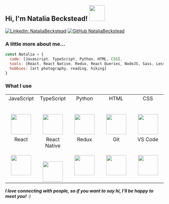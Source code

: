 <h2> Hi, I'm Natalia Beckstead! <img src="https://media.giphy.com/media/VgCDAzcKvsR6OM0uWg/giphy.gif" width="50"></h2>

[![Linkedin: NataliaBeckstead](https://img.shields.io/badge/-NataliaBeckstead-blue?style=flat-square&logo=Linkedin&logoColor=white&link=https://www.linkedin.com/in/natalia-beckstead/)](https://www.linkedin.com/in/natalia-beckstead/)
[![GitHub NataliaBeckstead](https://img.shields.io/github/followers/NataliaBeckstead?label=follow&style=social)](https://github.com/NataliaBeckstead)


### A little more about me...  

```javascript
const Natalia = {
  code: [Javascript, TypeScript, Python, HTML, CSS],
  tools: [React, React Native, Redux, React Queries, NodeJS, Sass, Less, Styled-Components, Jest, SQLite3, Knex],
  hobbies: [art photography, reading, hiking]
}
```

### What I use

<table>
  <tbody>
    <tr valign="top">
      <td width="20%" align="center">
        <span>JavaScript</span><br><br><br>
        <img height="64px" src="https://cdn.svgporn.com/logos/javascript.svg">
      </td>
      <td width="20%" align="center">
        <span>TypeScript</span><br><br><br>
        <img height="64px" src="https://cdn.svgporn.com/logos/typescript.svg">
      </td>
      <td width="20%" align="center">
        <span>Python</span><br><br><br>
        <img height="64px" src="https://cdn.svgporn.com/logos/python.svg">
      </td>
      <td width="20%" align="center">
        <span>HTML</span><br><br><br>
        <img height="64px" src="https://cdn.svgporn.com/logos/html-5.svg">
      </td>
      <td width="20%" align="center">
        <span>CSS</span><br><br><br>
        <img height="64px" src="https://cdn.svgporn.com/logos/css-3.svg">
      </td>
    </tr>
    <tr valign="top">
      <td width="20%" align="center">
        <span>React</span><br><br><br>
        <img height="64px" src="https://cdn.svgporn.com/logos/react.svg">
      </td>
      <td width="20%" align="center">
        <span>React Native</span><br><br><br>
        <img height="64px" src="https://cdn.svgporn.com/logos/react.svg">
      </td>
      <td width="20%" align="center">
        <span>Redux</span><br><br><br>
        <img height="64px" src="https://cdn.svgporn.com/logos/redux.svg">
      </td>
      <td width="20%" align="center">
        <span>Git</span><br><br><br>
        <img height="64px" src="https://cdn.svgporn.com/logos/git-icon.svg">
      </td>
      <td width="20%" align="center">
        <span>VS Code</span><br><br><br>
        <img height="64px" src="https://cdn.svgporn.com/logos/visual-studio-code.svg">
      </td>
    </tr>
  </tbody>
</table>

<em><b>I love connecting with people, so if you want to say hi, I'll be happy to meet you!</b> :)</em>

